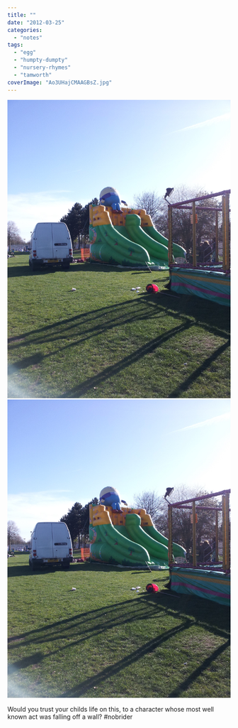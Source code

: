 ```yaml
---
title: ""
date: "2012-03-25"
categories: 
  - "notes"
tags: 
  - "egg"
  - "humpty-dumpty"
  - "nursery-rhymes"
  - "tamworth"
coverImage: "Ao3UHajCMAAGBsZ.jpg"
---
```


[![](images/Ao3UHajCMAAGBsZ.jpg)](images/Ao3UHajCMAAGBsZ.jpg)
[![](images/Ao3UHajCMAAGBsZ.jpg)](images/Ao3UHajCMAAGBsZ.jpg)

Would you trust your childs life on this, to a character whose most well known act was falling off a wall? #nobrider

